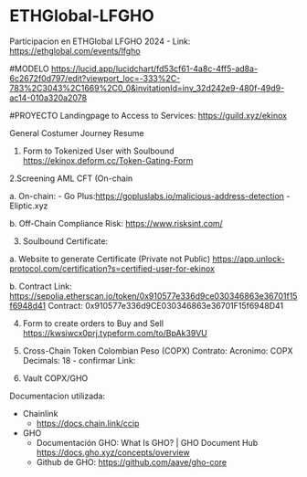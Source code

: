 # ETHGlobal-LFGHO
Participacion en ETHGlobal LFGHO 2024 - Link: https://ethglobal.com/events/lfgho


#MODELO 
https://lucid.app/lucidchart/fd53cf61-4a8c-4ff5-ad8a-6c2672f0d797/edit?viewport_loc=-333%2C-783%2C3043%2C1669%2C0_0&invitationId=inv_32d242e9-480f-49d9-ac14-010a320a2078 

#PROYECTO
Landingpage to Access to Services: https://guild.xyz/ekinox

General Costumer Journey Resume
1. Form to Tokenized User with Soulbound
   https://ekinox.deform.cc/Token-Gating-Form 

2.Screening AML CFT (On-chain

   a. On-chain: 
      - Go Plus:https://gopluslabs.io/malicious-address-detection
      - Eliptic.xyz 

   b. Off-Chain
      Compliance Risk: https://www.risksint.com/ 

3.  Soulbound Certificate:

   a. Website to generate Certificate (Private not Public)
   https://app.unlock-protocol.com/certification?s=certified-user-for-ekinox 

   b. Contract
      Link: https://sepolia.etherscan.io/token/0x910577e336d9ce030346863e36701f15f6948d41
      Contract: 0x910577e336d9CE030346863e36701F15f6948D41  

4. Form to create orders to Buy and Sell      
https://kwsiwcx0prj.typeform.com/to/BpAk39VU
   
6. Cross-Chain Token Colombian Peso (COPX)
   Contrato:
   Acronimo: COPX
   Decimals: 18 - confirmar
   Link:
   
8. Vault COPX/GHO



Documentacion utilizada:
- Chainlink
   - https://docs.chain.link/ccip
- GHO
   - Documentación GHO: What Is GHO? | GHO Document Hub https://docs.gho.xyz/concepts/overview
   - Github de GHO: https://github.com/aave/gho-core


